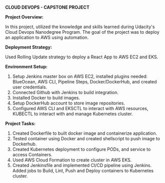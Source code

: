 **CLOUD DEVOPS - CAPSTONE PROJECT**

**Project Overview:**

In this project, utilized the knowledge and skills learned during Udacity's Cloud Devops Nanodegree Program. The goal of the project was to deploy an application to AWS using automation. 

**Deployment Strategy:**

Used Rolling Update strategy to deploy a React App to AWS EC2 and EKS.

**Environment Setup:**

1. Setup Jenkins master box on AWS EC2, installed plugins needed: BlueOcean, AWS CLI, Pipeline Steps, Docker/DockerHub, and created user credentials.
2. Connected Github with Jenkins to build integration.
3. Installed Docker to build images.
4. Setup DockerHub account to store image repositories.
5. Configured AWS CLI and EKSCTL to interact with AWS resources, KUBECTL to interact with and manage Kubernetes cluster.

**Project Tasks:**

1. Created Dockerfile to built docker image and containerize application.
2. Tested container using Docker and created shellscript to push image to Dockerhub.
3. Created Kubernetes deployment to configure PODs, and service to access Containers.
4. Used AWS Cloud Formation to create cluster in AWS EKS.
5. Created Jenkinsfile and implemented CI/CD pipeline using Jenkins. Added jobs to Build, Lint, Push and Deploy containers to Kubernetes cluster.
